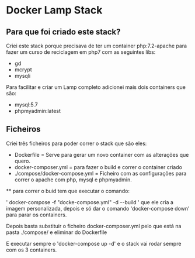 # Docker Lamp Stack

## Para que foi criado este stack?

Criei este stack porque precisava de ter um container php:7.2-apache para fazer um curso de reciclagem em php7 com as seguintes libs:

* gd
* mcrypt
* mysqli

Para facilitar e criar um Lamp completo adicionei mais dois containers que são:

* mysql:5.7
* phpmyadmin:latest

## Ficheiros

Criei três ficheiros para poder correr o stack que são eles:

- Dockerfile = Serve para gerar um novo container com as alterações que quero.
- docker-composer.yml = para fazer o build e correr o container criado
- ./compose/docker-compose.yml = Ficheiro com as configurações para correr o apache com php, mysql e phpmyadmin.

** para correr o buid tem que executar o comando:

' docker-compose -f "docke-compose.yml" -d --build
' que ele cria a imagem personalizada, depois e só dar o comando 'docker-compose down' para parar os containers.

Depois basta substituir o ficheiro docker-composer.yml pelo que está na pasta ./compose/ e eliminar do Dockerfile

E executar sempre o 'docker-compose up -d' e o stack vai rodar sempre com os 3 containers.
